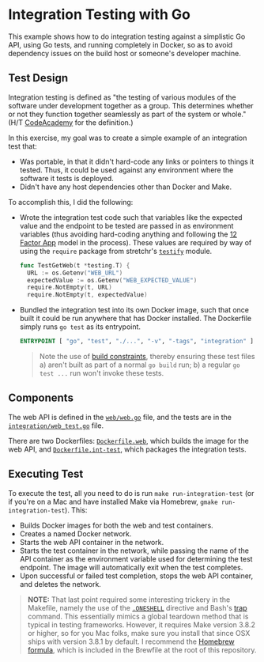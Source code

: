 # Integration Testing with Go

This example shows how to do integration testing against a simplistic Go API, using Go tests, and running completely in Docker, so as to avoid dependency issues on the build host or someone's developer machine.

## Test Design

Integration testing is defined as "the testing of various modules of the software under development together as a group. This determines whether or not they function together seamlessly as part of the system or whole." (H/T [CodeAcademy](https://www.codecademy.com/resources/blog/what-is-integration-testing/) for the definition.)

In this exercise, my goal was to create a simple example of an integration test that:

* Was portable, in that it didn't hard-code any links or pointers to things it tested. Thus, it could be used against any environment where the software it tests is deployed.
* Didn't have any host dependencies other than Docker and Make.

To accomplish this, I did the following:

* Wrote the integration test code such that variables like the expected value and the endpoint to be tested are passed in as environment variables (thus avoiding hard-coding anything and following the [12 Factor App](https://12factor.net) model in the process). These values are required by way of using the `require` package from stretchr's [`testify`](https://github.com/stretchr/testify) module.
  ```go
  func TestGetWeb(t *testing.T) {
    URL := os.Getenv("WEB_URL")
    expectedValue := os.Getenv("WEB_EXPECTED_VALUE")
    require.NotEmpty(t, URL)
    require.NotEmpty(t, expectedValue)
  ```
* Bundled the integration test into its own Docker image, such that once built it could be run anywhere that has Docker installed. The Dockerfile simply runs `go test` as its entrypoint.
  ```Dockerfile
  ENTRYPOINT [ "go", "test", "./...", "-v", "-tags", "integration" ]
  ```
  > Note the use of [build constraints](https://pkg.go.dev/cmd/go#hdr-Build_constraints), thereby ensuring these test files a) aren't built as part of a normal `go build` run; b) a regular `go test ...` run won't invoke these tests.

## Components

The web API is defined in the [`web/web.go`](web/web.go) file, and the tests are in the [`integration/web_test.go`](integration/web_test.go) file.

There are two Dockerfiles: [`Dockerfile.web`](Dockerfile.web), which builds the image for the web API, and [`Dockerfile.int-test`](Dockerfile.int-test), which packages the integration tests.

## Executing Test

To execute the test, all you need to do is run `make run-integration-test` (or if you're on a Mac and have installed Make via Homebrew, `gmake run-integration-test`). This:

* Builds Docker images for both the web and test containers.
* Creates a named Docker network.
* Starts the web API container in the network.
* Starts the test container in the network, while passing the name of the API container as the environment variable used for determining the test endpoint. The image will automatically exit when the test completes.
* Upon successful or failed test completion, stops the web API container, and deletes the network.

>**NOTE:** That last point required some interesting trickery in the Makefile, namely the use of the [`.ONESHELL`](https://www.gnu.org/software/make/manual/html_node/One-Shell.html) directive and Bash's [trap](https://ss64.com/bash/trap.html) command. This essentially mimics a global teardown method that is typical in testing frameworks. However, it requires Make version 3.8.2 or higher, so for you Mac folks, make sure you install that since OSX ships with version 3.8.1 by default. I recommend the [Homebrew formula](https://formulae.brew.sh/formula/make), which is included in the Brewfile at the root of this repository.

